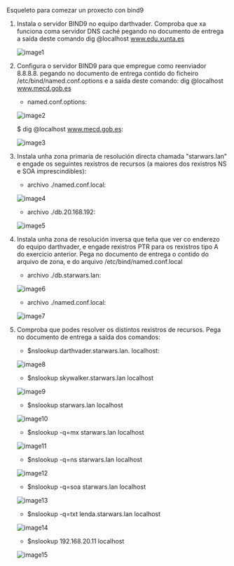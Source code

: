 Esqueleto para comezar un proxecto con bind9

1. Instala o servidor BIND9 no equipo darthvader. Comproba que xa funciona coma servidor DNS caché pegando no documento de entrega a saída deste comando dig @localhost www.edu.xunta.es

    ![image1](imagenes/image1.png)

2. Configura o servidor BIND9 para que empregue como reenviador 8.8.8.8. pegando no documento de entrega contido do ficheiro /etc/bind/named.conf.options e a saída deste comando: dig @localhost www.mecd.gob.es 

    - named.conf.options:

    ![image2](imagenes/image2.png)

    $ dig @localhost www.mecd.gob.es:

    ![image3](imagenes/image3.png)

3. Instala unha zona primaria de resolución directa chamada "starwars.lan" e engade os seguintes rexistros de recursos (a maiores dos rexistros NS e SOA imprescindibles):

    - archivo ./named.conf.local:

    ![image4](imagenes/image4.png)

    - archivo ./db.20.168.192:

    ![image5](imagenes/image5.png)



4. Instala unha zona de resolución inversa que teña que ver co enderezo do equipo darthvader, e engade rexistros PTR para os rexistros tipo A do exercicio anterior. Pega no documento de entrega o contido do arquivo de zona, e do arquivo /etc/bind/named.conf.local

    - archivo ./db.starwars.lan:

    ![image6](imagenes/image6.png)

    - archivo ./named.conf.local:

    ![image7](imagenes/image7.png)

5. Comproba que podes resolver os distintos rexistros de recursos. Pega no documento de entrega a saída dos comandos:

    - $nslookup darthvader.starwars.lan. localhost:

    ![image8](imagenes/image8.png)

    - $nslookup skywalker.starwars.lan localhost

    ![image9](imagenes/image9.png)

    - $nslookup starwars.lan localhost

    ![image10](imagenes/image10.png)

    - $nslookup -q=mx starwars.lan localhost

    ![image11](imagenes/image11.png)

    - $nslookup -q=ns starwars.lan localhost

    ![image12](imagenes/image12.png)

    - $nslookup -q=soa starwars.lan localhost

    ![image13](imagenes/image13.png)

    - $nslookup -q=txt lenda.starwars.lan localhost
    
    ![image14](imagenes/image14.png)

    - $nslookup 192.168.20.11 localhost

    ![image15](imagenes/image15.png)

